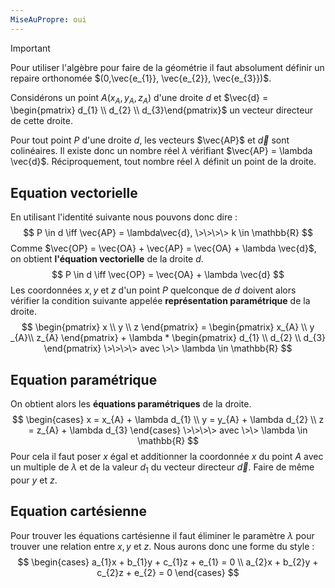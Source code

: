 ```yaml
---
MiseAuPropre: oui
---
```


>[!important]
>Pour utiliser l'algèbre pour faire de la géométrie il faut absolument définir un repaire orthonomée $(0,\vec{e_{1}}, \vec{e_{2}}, \vec{e_{3}})$.

Considérons un point $A(x_{A}, y_{A},z_{A})$ d'une droite $d$ et $\vec{d} = \begin{pmatrix} d_{1} \\ d_{2} \\ d_{3}\end{pmatrix}$ un vecteur directeur de cette droite.

Pour tout point $P$ d'une droite $d$, les vecteurs $\vec{AP}$ et $\vec{d}$ sont colinéaires. Il existe donc un nombre réel $\lambda$ vérifiant $\vec{AP} = \lambda \vec{d}$. Réciproquement, tout nombre réel $\lambda$ définit un point de la droite.

## Equation vectorielle
En utilisant l'identité suivante nous pouvons donc dire :
$$
P \in d \iff \vec{AP} = \lambda\vec{d}, \>\>\>\> k \in \mathbb{R}
$$
Comme $\vec{OP} = \vec{OA} + \vec{AP} = \vec{OA} + \lambda \vec{d}$, on obtient **l'équation vectorielle** de la droite $d$.
$$
P \in d \iff \vec{OP} = \vec{OA} + \lambda \vec{d}
$$
Les coordonnées $x,y$ et $z$ d'un point $P$ quelconque de $d$ doivent alors vérifier la condition suivante appelée **représentation paramétrique** de la droite.
$$
\begin{pmatrix} 
 x \\
 y \\
 z 
\end{pmatrix} =
\begin{pmatrix} 
 x_{A} \\
 y _{A}\\
 z_{A} 
\end{pmatrix} + \lambda *
\begin{pmatrix} 
 d_{1} \\
 d_{2} \\
 d_{3} 
\end{pmatrix} \>\>\>\> avec \>\> \lambda \in \mathbb{R}
$$

## Equation paramétrique
On obtient alors les **équations paramétriques** de la droite.
$$
\begin{cases}
x = x_{A} + \lambda d_{1} \\
y = y_{A} + \lambda d_{2} \\
z = z_{A} + \lambda d_{3}
\end{cases} \>\>\>\> avec \>\> \lambda \in \mathbb{R}
$$
Pour cela il faut poser $x$ égal et additionner la coordonnée $x$ du point $A$ avec un multiple de $\lambda$ et de la valeur $d_{1}$ du vecteur directeur $\vec{d}$. Faire de même pour $y$ et $z$.

## Equation cartésienne
Pour trouver les équations cartésienne il faut éliminer le paramètre $\lambda$ pour trouver une relation entre $x, y$ et $z$. Nous aurons donc une forme du style : 
$$
\begin{cases}
a_{1}x + b_{1}y + c_{1}z + e_{1} = 0 \\
a_{2}x + b_{2}y + c_{2}z + e_{2} = 0
\end{cases}
$$